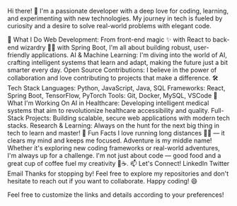 Hi there! 👋
I'm a passionate developer with a deep love for coding, learning, and experimenting with new technologies. My journey in tech is fueled by curiosity and a desire to solve real-world problems with elegant code.

🔧 What I Do
Web Development: From front-end magic ✨ with React to back-end wizardry 🧙‍♂️ with Spring Boot, I'm all about building robust, user-friendly applications.
AI & Machine Learning: I'm diving into the world of AI, crafting intelligent systems that learn and adapt, making the future just a bit smarter every day.
Open Source Contributions: I believe in the power of collaboration and love contributing to projects that make a difference.
🛠️ Tech Stack
Languages: Python, JavaScript, Java, SQL
Frameworks: React, Spring Boot, TensorFlow, PyTorch
Tools: Git, Docker, MySQL, VSCode
🚀 What I'm Working On
AI in Healthcare: Developing intelligent medical systems that aim to revolutionize healthcare accessibility and quality.
Full-Stack Projects: Building scalable, secure web applications with modern tech stacks.
Research & Learning: Always on the hunt for the next big thing in tech to learn and master!
🌱 Fun Facts
I love running long distances 🏃‍♂️ — it clears my mind and keeps me focused.
Adventure is my middle name! Whether it's exploring new coding frameworks or real-world adventures, I'm always up for a challenge.
I'm not just about code — good food and a great cup of coffee fuel my creativity 🍜☕.
📫 Let's Connect!
LinkedIn
Twitter
Email
Thanks for stopping by! Feel free to explore my repositories and don't hesitate to reach out if you want to collaborate. Happy coding! 😄

Feel free to customize the links and details according to your preferences!
